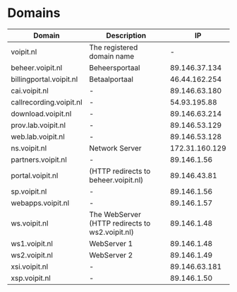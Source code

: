  # Domains

Domain | Description | IP
------ | ----------- | --
voipit.nl | The registered domain name | -
beheer.voipit.nl | Beheersportaal | 89.146.37.134
billingportal.voipit.nl | Betaalportaal | 46.44.162.254
cai.voipit.nl | - | 89.146.63.180 
callrecording.voipit.nl | - | 54.93.195.88
download.voipit.nl | - | 89.146.63.214
prov.lab.voipit.nl | - | 89.146.53.129
web.lab.voipit.nl | - | 89.146.53.128
ns.voipit.nl | Network Server | 172.31.160.129
partners.voipit.nl | - | 89.146.1.56
portal.voipit.nl | (HTTP redirects to beheer.voipit.nl) | 89.146.43.81
sp.voipit.nl | - | 89.146.1.56
webapps.voipit.nl | - | 89.146.1.57
ws.voipit.nl | The WebServer (HTTP redirects to ws2.voipit.nl) | 89.146.1.48
ws1.voipit.nl | WebServer 1 | 89.146.1.48
ws2.voipit.nl | WebServer 2 | 89.146.1.49
xsi.voipit.nl | - | 89.146.63.181
xsp.voipit.nl | - | 89.146.1.50
